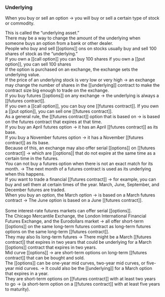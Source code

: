 ### Underlying 

When you buy or sell an option
-> you will buy or sell a certain type of stock or commodity.

This is called the “underlying asset.”
<br>
There may be a way to change the amount of the underlying when someone buys an option from a bank or other dealer.
<br>
People who buy and sell [[options]] ons on stocks usually buy and sell 100 shares of stock as the “underlying.”
<br>
If you own a [[call option]] you can buy 100 shares
if you own a [[put option]], you can sell 100 shares
<br>
If the option is purchased on an exchange, the exchange sets the underlying value.
<br>
If the price of an underlying stock is very low or very high
-> an exchange may change the number of shares in the [[underlying]] contract to make the contract size big enough to trade on the exchange.
<br>
If you buy futures [[options]] on any exchange
-> the underlying is always a [[futures contract]].
<br>
If you own a [[call option]], you can buy one [[futures contract]].
If you own a [[put option]], you can sell one [[futures contract]].
<br>
As a general rule, the [[futures contract]] option that is based on 
-> is based on the futures contract that expires at that time.
<br>
If you buy an April futures option
-> it has an April [[futures contract]] as its base.
<br>
If you buy a November futures option
-> it has a November [[futures contract]] as its base. 
<br>
Because of this, an exchange may also offer serial [[options]] on [[futures contract]]
-> which are [[options]] that do not expire at the same time as a certain time in the futures.
<br>
You can not buy a futures option when there is not an exact match for its month.
-> The next month of a futures contract is used as its underlying when this happens.
<br>
If you want to trade a financial [[futures contract]]
-> for example, you can buy and sell them at certain times of the year.
March, June, September, and December futures are traded.
<br>
When you buy an option, the March option
-> is based on a March futures contract
-> The June option is based on a June [[futures contract]].  
<br>
Some interest-rate futures markets can offer serial [[options]].
<br>
The Chicago Mercantile Exchange, the London International Financial Futures Exchange, and the Eurodollars market
	-> all offer short-term [[options]] on the same long-term futures contract as long-term futures options on the same long-term [[futures contract]].
<br>
They may also lis long-term futures
-> There might be a March [[futures contract]] that expires in two years that could be underlying for a March [[options]] contract that expires in two years. 
<br>
Mid curve [[options]]
-> are short-term options on long-term [[futures contract]] that can be bought and sold. 
<br>
The [[options]] can be one-year mid curves, two-year mid curves, or five-year mid curves.
-> It could also be the [[underlying]] for a March option that expires in a year. 
<br>
They are short-term options on [[futures contract]] with at least two years to go
-> (a short-term option on a [[futures contract]] with at least five years to maturity).